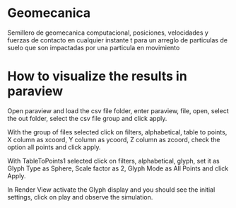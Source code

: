 # Geomecanica
Semillero de geomecanica computacional, posiciones, velocidades y fuerzas de contacto en cualquier instante t para un arreglo de particulas de suelo que son impactadas por una particula en movimiento

# How to visualize the results in paraview
Open paraview and load the csv file folder, enter paraview, file, open, select the out folder, select the csv file group and click apply.

With the group of files selected click on filters, alphabetical, table to points, X column as xcoord, Y column as ycoord, Z column as zcoord, check the option all points and click apply.

With TableToPoints1 selected click on filters, alphabetical, glyph, set it as Glyph Type as Sphere, Scale factor as 2, Glyph Mode as All Points and click Apply.

In Render View activate the Glyph display and you should see the initial settings, click on play and observe the simulation.
